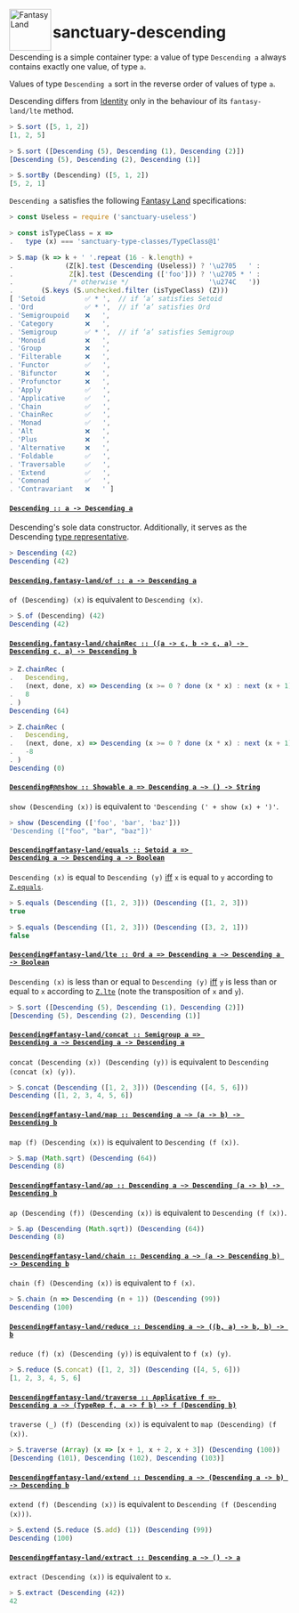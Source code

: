 <a href="https://github.com/fantasyland/fantasy-land"><img alt="Fantasy Land" src="https://raw.githubusercontent.com/fantasyland/fantasy-land/master/logo.png" width="75" height="75" align="left"></a>

# sanctuary-descending

Descending is a simple container type: a value of type `Descending a`
always contains exactly one value, of type `a`.

Values of type `Descending a` sort in the reverse order of values of
type `a`.

Descending differs from [Identity][] only in the behaviour of its
`fantasy-land/lte` method.

```javascript
> S.sort ([5, 1, 2])
[1, 2, 5]

> S.sort ([Descending (5), Descending (1), Descending (2)])
[Descending (5), Descending (2), Descending (1)]

> S.sortBy (Descending) ([5, 1, 2])
[5, 2, 1]
```

`Descending a` satisfies the following [Fantasy Land][] specifications:

```javascript
> const Useless = require ('sanctuary-useless')

> const isTypeClass = x =>
.   type (x) === 'sanctuary-type-classes/TypeClass@1'

> S.map (k => k + ' '.repeat (16 - k.length) +
.             (Z[k].test (Descending (Useless)) ? '\u2705   ' :
.              Z[k].test (Descending (['foo'])) ? '\u2705 * ' :
.              /* otherwise */                    '\u274C   '))
.       (S.keys (S.unchecked.filter (isTypeClass) (Z)))
[ 'Setoid          ✅ * ',  // if ‘a’ satisfies Setoid
. 'Ord             ✅ * ',  // if ‘a’ satisfies Ord
. 'Semigroupoid    ❌   ',
. 'Category        ❌   ',
. 'Semigroup       ✅ * ',  // if ‘a’ satisfies Semigroup
. 'Monoid          ❌   ',
. 'Group           ❌   ',
. 'Filterable      ❌   ',
. 'Functor         ✅   ',
. 'Bifunctor       ❌   ',
. 'Profunctor      ❌   ',
. 'Apply           ✅   ',
. 'Applicative     ✅   ',
. 'Chain           ✅   ',
. 'ChainRec        ✅   ',
. 'Monad           ✅   ',
. 'Alt             ❌   ',
. 'Plus            ❌   ',
. 'Alternative     ❌   ',
. 'Foldable        ✅   ',
. 'Traversable     ✅   ',
. 'Extend          ✅   ',
. 'Comonad         ✅   ',
. 'Contravariant   ❌   ' ]
```

#### <a name="Descending" href="https://github.com/sanctuary-js/sanctuary-descending/blob/v2.1.0/index.js#L136">`Descending :: a -⁠> Descending a`</a>

Descending's sole data constructor. Additionally, it serves as the
Descending [type representative][].

```javascript
> Descending (42)
Descending (42)
```

#### <a name="Descending.fantasy-land/of" href="https://github.com/sanctuary-js/sanctuary-descending/blob/v2.1.0/index.js#L160">`Descending.fantasy-land/of :: a -⁠> Descending a`</a>

`of (Descending) (x)` is equivalent to `Descending (x)`.

```javascript
> S.of (Descending) (42)
Descending (42)
```

#### <a name="Descending.fantasy-land/chainRec" href="https://github.com/sanctuary-js/sanctuary-descending/blob/v2.1.0/index.js#L173">`Descending.fantasy-land/chainRec :: ((a -⁠> c, b -⁠> c, a) -⁠> Descending c, a) -⁠> Descending b`</a>

```javascript
> Z.chainRec (
.   Descending,
.   (next, done, x) => Descending (x >= 0 ? done (x * x) : next (x + 1)),
.   8
. )
Descending (64)

> Z.chainRec (
.   Descending,
.   (next, done, x) => Descending (x >= 0 ? done (x * x) : next (x + 1)),
.   -8
. )
Descending (0)
```

#### <a name="Descending.prototype.@@show" href="https://github.com/sanctuary-js/sanctuary-descending/blob/v2.1.0/index.js#L196">`Descending#@@show :: Showable a => Descending a ~> () -⁠> String`</a>

`show (Descending (x))` is equivalent to
`'Descending (' + show (x) + ')'`.

```javascript
> show (Descending (['foo', 'bar', 'baz']))
'Descending (["foo", "bar", "baz"])'
```

#### <a name="Descending.prototype.fantasy-land/equals" href="https://github.com/sanctuary-js/sanctuary-descending/blob/v2.1.0/index.js#L209">`Descending#fantasy-land/equals :: Setoid a => Descending a ~> Descending a -⁠> Boolean`</a>

`Descending (x)` is equal to `Descending (y)` [iff][] `x` is equal to `y`
according to [`Z.equals`][].

```javascript
> S.equals (Descending ([1, 2, 3])) (Descending ([1, 2, 3]))
true

> S.equals (Descending ([1, 2, 3])) (Descending ([3, 2, 1]))
false
```

#### <a name="Descending.prototype.fantasy-land/lte" href="https://github.com/sanctuary-js/sanctuary-descending/blob/v2.1.0/index.js#L225">`Descending#fantasy-land/lte :: Ord a => Descending a ~> Descending a -⁠> Boolean`</a>

`Descending (x)` is less than or equal to `Descending (y)` [iff][]
`y` is less than or equal to `x` according to [`Z.lte`][] (note the
transposition of `x` and `y`).

```javascript
> S.sort ([Descending (5), Descending (1), Descending (2)])
[Descending (5), Descending (2), Descending (1)]
```

#### <a name="Descending.prototype.fantasy-land/concat" href="https://github.com/sanctuary-js/sanctuary-descending/blob/v2.1.0/index.js#L239">`Descending#fantasy-land/concat :: Semigroup a => Descending a ~> Descending a -⁠> Descending a`</a>

`concat (Descending (x)) (Descending (y))` is equivalent to
`Descending (concat (x) (y))`.

```javascript
> S.concat (Descending ([1, 2, 3])) (Descending ([4, 5, 6]))
Descending ([1, 2, 3, 4, 5, 6])
```

#### <a name="Descending.prototype.fantasy-land/map" href="https://github.com/sanctuary-js/sanctuary-descending/blob/v2.1.0/index.js#L252">`Descending#fantasy-land/map :: Descending a ~> (a -⁠> b) -⁠> Descending b`</a>

`map (f) (Descending (x))` is equivalent to `Descending (f (x))`.

```javascript
> S.map (Math.sqrt) (Descending (64))
Descending (8)
```

#### <a name="Descending.prototype.fantasy-land/ap" href="https://github.com/sanctuary-js/sanctuary-descending/blob/v2.1.0/index.js#L264">`Descending#fantasy-land/ap :: Descending a ~> Descending (a -⁠> b) -⁠> Descending b`</a>

`ap (Descending (f)) (Descending (x))` is equivalent to
`Descending (f (x))`.

```javascript
> S.ap (Descending (Math.sqrt)) (Descending (64))
Descending (8)
```

#### <a name="Descending.prototype.fantasy-land/chain" href="https://github.com/sanctuary-js/sanctuary-descending/blob/v2.1.0/index.js#L277">`Descending#fantasy-land/chain :: Descending a ~> (a -⁠> Descending b) -⁠> Descending b`</a>

`chain (f) (Descending (x))` is equivalent to `f (x)`.

```javascript
> S.chain (n => Descending (n + 1)) (Descending (99))
Descending (100)
```

#### <a name="Descending.prototype.fantasy-land/reduce" href="https://github.com/sanctuary-js/sanctuary-descending/blob/v2.1.0/index.js#L289">`Descending#fantasy-land/reduce :: Descending a ~> ((b, a) -⁠> b, b) -⁠> b`</a>

`reduce (f) (x) (Descending (y))` is equivalent to `f (x) (y)`.

```javascript
> S.reduce (S.concat) ([1, 2, 3]) (Descending ([4, 5, 6]))
[1, 2, 3, 4, 5, 6]
```

#### <a name="Descending.prototype.fantasy-land/traverse" href="https://github.com/sanctuary-js/sanctuary-descending/blob/v2.1.0/index.js#L301">`Descending#fantasy-land/traverse :: Applicative f => Descending a ~> (TypeRep f, a -⁠> f b) -⁠> f (Descending b)`</a>

`traverse (_) (f) (Descending (x))` is equivalent to
`map (Descending) (f (x))`.

```javascript
> S.traverse (Array) (x => [x + 1, x + 2, x + 3]) (Descending (100))
[Descending (101), Descending (102), Descending (103)]
```

#### <a name="Descending.prototype.fantasy-land/extend" href="https://github.com/sanctuary-js/sanctuary-descending/blob/v2.1.0/index.js#L314">`Descending#fantasy-land/extend :: Descending a ~> (Descending a -⁠> b) -⁠> Descending b`</a>

`extend (f) (Descending (x))` is equivalent to
`Descending (f (Descending (x)))`.

```javascript
> S.extend (S.reduce (S.add) (1)) (Descending (99))
Descending (100)
```

#### <a name="Descending.prototype.fantasy-land/extract" href="https://github.com/sanctuary-js/sanctuary-descending/blob/v2.1.0/index.js#L327">`Descending#fantasy-land/extract :: Descending a ~> () -⁠> a`</a>

`extract (Descending (x))` is equivalent to `x`.

```javascript
> S.extract (Descending (42))
42
```

[Fantasy Land]:             https://github.com/fantasyland/fantasy-land/tree/v4.0.1
[Identity]:                 https://github.com/sanctuary-js/sanctuary-identity
[`Z.equals`]:               https://github.com/sanctuary-js/sanctuary-type-classes/tree/v12.1.0#equals
[`Z.lte`]:                  https://github.com/sanctuary-js/sanctuary-type-classes/tree/v12.1.0#lte
[iff]:                      https://en.wikipedia.org/wiki/If_and_only_if
[type representative]:      https://github.com/fantasyland/fantasy-land/tree/v4.0.1#type-representatives
